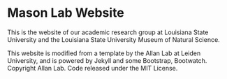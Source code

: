 # Mason Lab Website

This is the website of our academic research group at Louisiana State University and the Louisiana State University Museum of Natural Science.

This website is modified from a template by the Allan Lab at Leiden University, and is powered by Jekyll and some Bootstrap, Bootwatch. Copyright Allan Lab. Code released under the MIT License.

